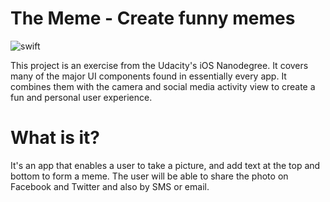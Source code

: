 # The Meme - Create funny memes
![swift](https://img.shields.io/badge/platform-iOS-pink.svg)

This project is an exercise from the Udacity's iOS Nanodegree. It covers many of the major UI components found in essentially every app. It combines them with the camera and social media activity view to create a fun and personal user experience.




# What is it?

It's an app that enables a user to take a picture, and add text at the top and bottom to form a meme. The user will be able to share the photo on Facebook and Twitter and also by SMS or email.